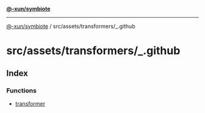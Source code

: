 [**@-xun/symbiote**](../../../../README.md)

***

[@-xun/symbiote](../../../../README.md) / src/assets/transformers/\_.github

# src/assets/transformers/\_.github

## Index

### Functions

- [transformer](functions/transformer.md)
